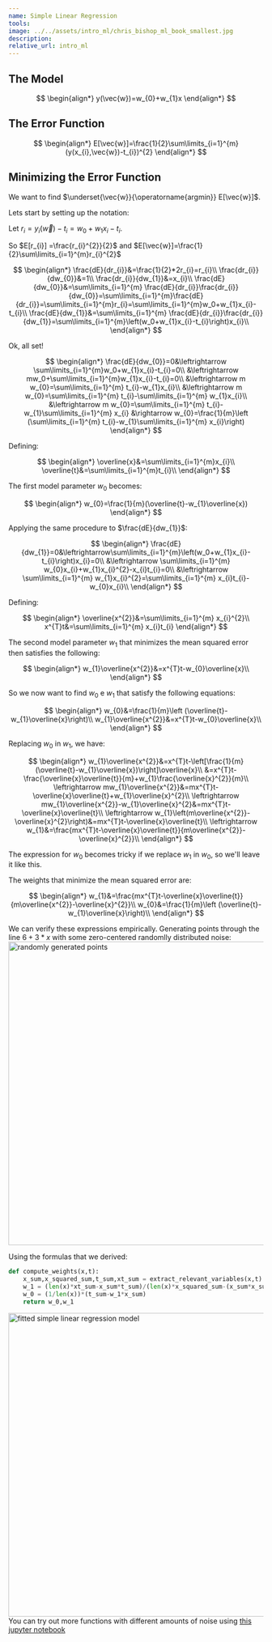 ```yaml
---
name: Simple Linear Regression
tools:
image: ../../assets/intro_ml/chris_bishop_ml_book_smallest.jpg
description:
relative_url: intro_ml 
---
```


## The Model

$$
\begin{align*}
y(\vec{w})=w_{0}+w_{1}x
\end{align*}
$$

## The Error Function

$$
\begin{align*}
E[\vec{w}]=\frac{1}{2}\sum\limits_{i=1}^{m}(y(x_{i},\vec{w})-t_{i})^{2}
\end{align*}
$$

## Minimizing the Error Function

We want to find $\underset{\vec{w}}{\operatorname{argmin}} E[\vec{w}]$.

Lets start by setting up the notation:

Let $r_{i}=y_{i}(\vec{w})-t_{i}=w_0+w_{1}x_{i}-t_{i}$. 

So $E[r_{i}] =\frac{r_{i}^{2}}{2}$ and $E[\vec{w}]=\frac{1}{2}\sum\limits_{i=1}^{m}r_{i}^{2}$

$$
\begin{align*}
\frac{dE}{dr_{i}}&=\frac{1}{2}*2r_{i}=r_{i}\\
\frac{dr_{i}}{dw_{0}}&=1\\
\frac{dr_{i}}{dw_{1}}&=x_{i}\\
\frac{dE}{dw_{0}}&=\sum\limits_{i=1}^{m} \frac{dE}{dr_{i}}\frac{dr_{i}}{dw_{0}}=\sum\limits_{i=1}^{m}\frac{dE}{dr_{i}}=\sum\limits_{i=1}^{m}r_{i}=\sum\limits_{i=1}^{m}w_0+w_{1}x_{i}-t_{i}\\
\frac{dE}{dw_{1}}&=\sum\limits_{i=1}^{m} \frac{dE}{dr_{i}}\frac{dr_{i}}{dw_{1}}=\sum\limits_{i=1}^{m}\left(w_0+w_{1}x_{i}-t_{i}\right)x_{i}\\
\end{align*}
$$

Ok, all set!

$$
\begin{align*}
\frac{dE}{dw_{0}}=0&\leftrightarrow \sum\limits_{i=1}^{m}w_0+w_{1}x_{i}-t_{i}=0\\
&\leftrightarrow mw_0+\sum\limits_{i=1}^{m}w_{1}x_{i}-t_{i}=0\\
&\leftrightarrow m w_{0}=\sum\limits_{i=1}^{m} t_{i}-w_{1}x_{i}\\
&\leftrightarrow m w_{0}=\sum\limits_{i=1}^{m} t_{i}-\sum\limits_{i=1}^{m} w_{1}x_{i}\\
&\leftrightarrow m w_{0}=\sum\limits_{i=1}^{m} t_{i}-w_{1}\sum\limits_{i=1}^{m} x_{i}
&\rightarrow w_{0}=\frac{1}{m}\left (\sum\limits_{i=1}^{m} t_{i}-w_{1}\sum\limits_{i=1}^{m} x_{i}\right)
\end{align*}
$$

Defining:

$$
\begin{align*}
\overline{x}&=\sum\limits_{i=1}^{m}x_{i}\\
\overline{t}&=\sum\limits_{i=1}^{m}t_{i}\\
\end{align*}
$$

The first model parameter $w_{0}$ becomes:

$$
\begin{align*}
w_{0}=\frac{1}{m}(\overline{t}-w_{1}\overline{x})
\end{align*}
$$

Applying the same procedure to $\frac{dE}{dw_{1}}$:

$$
\begin{align*}
\frac{dE}{dw_{1}}=0&\leftrightarrow\sum\limits_{i=1}^{m}\left(w_0+w_{1}x_{i}-t_{i}\right)x_{i}=0\\
&\leftrightarrow \sum\limits_{i=1}^{m} w_{0}x_{i}+w_{1}x_{i}^{2}-x_{i}t_{i}=0\\
&\leftrightarrow \sum\limits_{i=1}^{m} w_{1}x_{i}^{2}=\sum\limits_{i=1}^{m} x_{i}t_{i}-w_{0}x_{i}\\
\end{align*}
$$

Defining:

$$
\begin{align*}
\overline{x^{2}}&=\sum\limits_{i=1}^{m} x_{i}^{2}\\
x^{T}t&=\sum\limits_{i=1}^{m} x_{i}t_{i}
\end{align*}
$$

The second model parameter $w_{1}$ that minimizes the mean squared error then satisfies the following:

$$
\begin{align*}
w_{1}\overline{x^{2}}&=x^{T}t-w_{0}\overline{x}\\
\end{align*}
$$

So we now want to find $w_{0}$ e $w_{1}$ that satisfy the following equations: 

$$
\begin{align*}
w_{0}&=\frac{1}{m}\left (\overline{t}-w_{1}\overline{x}\right)\\
w_{1}\overline{x^{2}}&=x^{T}t-w_{0}\overline{x}\\
\end{align*}
$$

Replacing $w_{0}$ in $w_{1}$, we have:

$$
\begin{align*}
w_{1}\overline{x^{2}}&=x^{T}t-\left[\frac{1}{m}(\overline{t}-w_{1}\overline{x})\right]\overline{x}\\
&=x^{T}t-\frac{\overline{x}\overline{t}}{m}+w_{1}\frac{\overline{x}^{2}}{m}\\
\leftrightarrow mw_{1}\overline{x^{2}}&=mx^{T}t-\overline{x}\overline{t}+w_{1}\overline{x}^{2}\\
\leftrightarrow mw_{1}\overline{x^{2}}-w_{1}\overline{x}^{2}&=mx^{T}t-\overline{x}\overline{t}\\
\leftrightarrow w_{1}\left(m\overline{x^{2}}-\overline{x}^{2}\right)&=mx^{T}t-\overline{x}\overline{t}\\
\leftrightarrow w_{1}&=\frac{mx^{T}t-\overline{x}\overline{t}}{m\overline{x^{2}}-\overline{x}^{2}}\\
\end{align*}
$$

The expression for $w_{0}$ becomes tricky if we replace $w_{1}$ in $w_{0}$, so we'll leave it like this.
    
The weights that minimize the mean squared error are:

$$
\begin{align*}
w_{1}&=\frac{mx^{T}t-\overline{x}\overline{t}}{m\overline{x^{2}}-\overline{x}^{2}}\\
w_{0}&=\frac{1}{m}\left (\overline{t}-w_{1}\overline{x}\right)\\
\end{align*}
$$

We can verify these expressions empirically. 
Generating points through the line $6+3*x$ with some zero-centered randomlly distributed noise:
<img
    src="../../assets/intro_ml/example.svg"
    alt="randomly generated points"
    width="600px" />

Using the formulas that we derived:

```python
def compute_weights(x,t):
    x_sum,x_squared_sum,t_sum,xt_sum = extract_relevant_variables(x,t)
    w_1 = (len(x)*xt_sum-x_sum*t_sum)/(len(x)*x_squared_sum-(x_sum*x_sum))
    w_0 = (1/len(x))*(t_sum-w_1*x_sum)
    return w_0,w_1
```

<img
    src="../../assets/intro_ml/example_2.svg"
    alt="fitted simple linear regression model"
    width="600px" />
You can try out more functions with different amounts of noise using [this jupyter notebook](https://github.com/nunoskew/simple-linear-regression)
